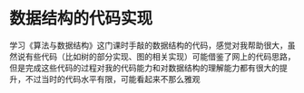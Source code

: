 # 数据结构的代码实现
学习《算法与数据结构》这门课时手敲的数据结构的代码，感觉对我帮助很大，虽然说有些代码（比如树的部分实现、图的相关实现）可能借鉴了网上的代码思路，但是完成这些代码的过程对我的代码能力和对数据结构的理解能力都有很大的提升，不过当时的代码水平有限，可能看起来不那么雅观

